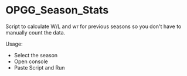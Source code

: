 # OPGG_Season_Stats
Script to calculate W/L and wr for previous seasons so you don't have to manually count the data.

Usage:
* Select the season
* Open console
* Paste Script and Run
